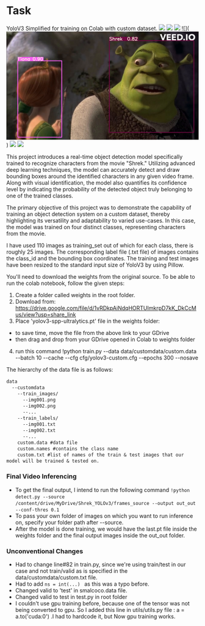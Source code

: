 # Task
YoloV3 Simplified for training on Colab with custom dataset. 
![](/home/shilpi_fire/Documents/Shrek_Yolo_Real_Time/output_images/image-590.png) ![](/home/shilpi_fire/Documents/Shrek_Yolo_Real_Time/output_images/image-789.png) ![](/home/shilpi_fire/Documents/Shrek_Yolo_Real_Time/output_images/image-890.png)
![](![Alt Text](output_images/image-2039.png)) ![](/home/shilpi_fire/Documents/Shrek_Yolo_Real_Time/output_images/image-2140.png) ![](/home/shilpi_fire/Documents/Shrek_Yolo_Real_Time/output_images/image-2328.png)


This project introduces a real-time object detection model specifically trained to recognize characters from the movie "Shrek." Utilizing advanced deep learning techniques, the model can accurately detect and draw bounding boxes around the identified characters in any given video frame. Along with visual identification, the model also quantifies its confidence level by indicating the probability of the detected object truly belonging to one of the trained classes.

The primary objective of this project was to demonstrate the capability of training an object detection system on a custom dataset, thereby highlighting its versatility and adaptability to varied use-cases. In this case, the model was trained on four distinct classes, representing characters from the movie.

I have used 110 images as training_set out of which for each class, there is roughly 25 images.
The corresponding label file (.txt file) of images contains the class_id and the bounding box coordinates.
The training and test images have been resized to the standard input size of YoloV3 by using Pillow. 

You'll need to download the weights from the original source. 
To be able to run the colab notebook, follow the given steps:
1. Create a folder called weights in the root folder.
2. Download from: https://drive.google.com/file/d/1vRDkpAiNdqHORTUImkrpD7kK_DkCcMus/view?usp=share_link
3. Place 'yolov3-spp-ultralytics.pt' file in the weights folder:
  * to save time, move the file from the above link to your GDrive
  * then drag and drop from your GDrive opened in Colab to weights folder
4. run this command
!python train.py --data data/customdata/custom.data --batch 10 --cache --cfg cfg/yolov3-custom.cfg --epochs 300 --nosave

The hierarchy of the data file is as follows:
```
data
  --customdata
    --train_images/
      --img001.png
      --img002.png
      --...
    --train_labels/
      --img001.txt
      --img002.txt
      --...
    custom.data #data file
    custom.names #contains the class name
    custom.txt #list of names of the train & test images that our model will be trained & tested on.
```

### Final Video Inferencing 
- To get the final output, I intend to run the following command ``!python detect.py --source /content/drive/MyDrive/Shrek_YOLOv3/frames_source --output out_out --conf-thres 0.1 ``
- To pass your own folder of images on which you want to run inference on, specify your folder path after --source.
- After the model is done training, we would have the last.pt file inside the weights folder and the final output images inside the out_out folder. 

### Unconventional Changes 
- Had to change line#82 in train.py, since we're using train/test in our case and not train/valid as is specified in the data/customdata/custom.txt file. 
- Had to add ``ns = int(...) `` as this was a typo before. 
- Changed valid to 'test' in smalcoco.data file.
- Changed valid to test in test.py in root folder 
- I couldn't use gpu training before, because one of the tensor was not being converted to gpu. So I added this line in utils/utils.py file : a = a.to('cuda:0') .I had to hardcode it, but Now gpu training works.